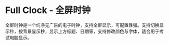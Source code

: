 # Full Clock - 全屏时钟

全屏时钟是一个纯净无广告的电子时钟，支持全屏显示，可配置性强。支持切换显示秒，按背景显示秒，显示上方标题、日期等，支持修改颜色与字体，适合用于考试电脑显示。
